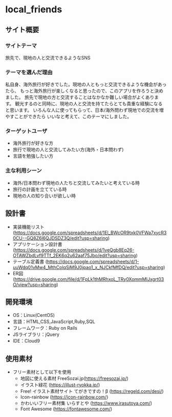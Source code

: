 # local_friends

## サイト概要
### サイトテーマ
旅先で、現地の人と交流できるようなSNS
​
### テーマを選んだ理由
私自身、海外旅行が好きでした。現地の人ともっと交流できるような機会があったら、
もっと海外旅行が楽しくなると思ったので、このアプリを作ろうと決めました。
旅先で現地の方と交流することはなかなか難しい場合がよくあります。
観光するのと同時に、現地の人と交流を持てたらとても貴重な経験になると思います。
いろんな人に使ってもらって、日本/海外問わず現地での交流を増やすことができたら
いいなと考えて、このテーマにしました。
​
### ターゲットユーザ
* 海外旅行が好きな方
* 旅行で現地の人と交流してみたい方(海外・日本問わず)
* 言語を勉強したい方
​
### 主な利用シーン
* 海外/日本問わず現地の人たちと交流してみたいと考えている時
* 旅行の計画を立てている時
* 現地の人の知り合いが欲しい時
​
## 設計書
- 実装機能リスト (<https://docs.google.com/spreadsheets/d/1El_BWcOR9txk0VFWa7xycR30CU--GQ8Z6l6QJDSDZ3Q/edit?usp=sharing>)
- アプリケーション設計書 (<https://docs.google.com/spreadsheets/d/1veQgb8Eq26-OTAWZbdLvf9TTf_2EK6q2u62aaf75Jbo/edit?usp=sharing>)
- テーブル定義書 (<https://docs.google.com/spreadsheets/d/1-uuWdq01vMw4_MthColqSjM9J0jpao1_x_NJCkfMfDQ/edit?usp=sharing>)
- ER図 (<https://drive.google.com/file/d/1FpLk1thMRhxoL_TRy0XommMIJxgrt03O/view?usp=sharing>)
​
## 開発環境
- OS：Linux(CentOS)
- 言語：HTML,CSS,JavaScript,Ruby,SQL
- フレームワーク：Ruby on Rails
- JSライブラリ：jQuery
- IDE：Cloud9
​
## 使用素材
- フリー素材として以下を使用
  - 地図に使える素材 FreeSozai.jp(<https://freesozai.jp/>)
  - イラスト緑花 (<https://illust-ryokka.jp/>)
  - Free! イラスト素材サイト てがきですの！β (<https://regeld.com/desi/>)
  - Icon-rainbow (<https://icon-rainbow.com/>)
  - かわいいフリー素材集 いらすとや (<https://www.irasutoya.com/>)
  - Font Awesome (<https://fontawesome.com/>)
